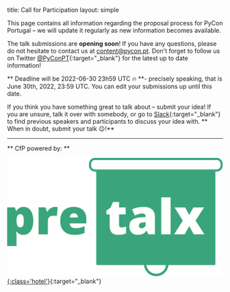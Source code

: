 title: Call for Participation
layout: simple

This page contains all information regarding the proposal process for PyCon Portugal – we will update it regularly as new information becomes available.

The talk submissions are **opening soon**! If you have any questions, please do not hesitate to contact us at [content@pycon.pt](mailto:content@pycon.pt). Don't forget to follow us on Twitter [@PyConPT](https://twitter.com/PyConPT){:target="_blank"} for the latest up to date information!

** Deadline will be 2022-06-30 23h59 UTC 🔥 **- precisely speaking, that is June 30th, 2022, 23:59 UTC. You can edit your submissions up until this date.

If you think you have something great to talk about – submit your idea! If you are unsure, talk it over with somebody, or go to [Slack](https://pyconportugal.slack.com){:target="_blank"} to find previous speakers and participants to discuss your idea with. ** When in doubt, submit your talk 😉!**

<!--<center>[<button class="btn">Submit your talk here!</button>](https://pretalx.evolutio.pt/pyconpt2022/cfp){:target="_blank"}</center>-->

---

** CfP powered by: **

[![pretalx](/static/images/other/pretalx.svg){:class='hotel'}](https://pretalx.com/p/about/){:target="_blank"}

